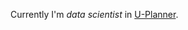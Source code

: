 <!--
.. title: About me
.. slug: sobre-mi
.. date: 2018-05-13 17:46:35 UTC-04:00
.. tags: cv
.. category:
.. link:
.. description:
.. type: text
-->

Currently I'm *data scientist* in [U-Planner](https://www.u-planner.com/).

<!-- Estudié Ingeniería Civil Matemática mención Estadística Aplicada en la Universidad Técnica Federico Santa María, Chile. Me gradué a principios del año 2018 con mi trabajo de tesis titulado "Diagnóstico de Influencia en Regresión Ridge Basado en una Función de Divergencia" bajo la orientación del [Dr. Felipe Osorio](http://fosorios.mat.utfsm.cl/). -->
